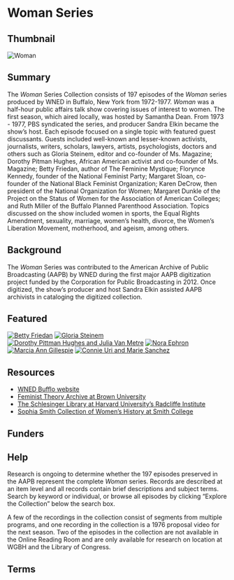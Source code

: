 # Woman Series

## Thumbnail

![Woman](https://s3.amazonaws.com/americanarchive.org/special-collections/Woman.jpg "Woman")

## Summary

The <em>Woman </em> Series Collection consists of 197 episodes of the <em>Woman</em> series produced by WNED in Buffalo, New York from 1972-1977. <em>Woman</em> was a half-hour public affairs talk show covering issues of interest to women. The first season, which aired locally, was hosted by Samantha Dean. From 1973 - 1977, PBS syndicated the series, and producer Sandra Elkin became the show’s host. Each episode focused on a single topic with featured guest discussants. Guests included well-known and lesser-known activists, journalists, writers, scholars, lawyers, artists, psychologists, doctors and others such as Gloria Steinem, editor and co-founder of Ms. Magazine; Dorothy Pitman Hughes, African American activist and co-founder of Ms. Magazine; Betty Friedan, author of The Feminine Mystique; Florynce Kennedy, founder of the National Feminist Party; Margaret Sloan, co-founder of the National Black Feminist Organization; Karen DeCrow, then president of the National Organization for Women; Margaret Dunkle of the Project on the Status of Women for the Association of American Colleges; and Ruth Miller of the Buffalo Planned Parenthood Association. Topics discussed on the show included women in sports, the Equal Rights Amendment, sexuality, marriage, women’s health, divorce, the Women’s Liberation Movement, motherhood, and ageism, among others.

## Background

The <em>Woman</em> Series was contributed to the American Archive of Public Broadcasting (AAPB) by WNED during the first major AAPB digitization project funded by the Corporation for Public Broadcasting in 2012. Once digitized, the show’s producer and host Sandra Elkin assisted AAPB archivists in cataloging the digitized collection.

## Featured

[![Betty Friedan](https://s3.amazonaws.com/americanarchive.org/special-collections/cpb-aacip_81-9995xhm0.jpg)](/catalog/cpb-aacip_81-9995xhm0)
[![Gloria Steinem](https://s3.amazonaws.com/americanarchive.org/special-collections/cpb-aacip_81-57np5qgv.jpg)](/catalog/cpb-aacip_81-57np5qgv)
[![Dorothy Pittman Hughes and Julia Van Metre](https://s3.amazonaws.com/americanarchive.org/special-collections/cpb-aacip_81-59c5b5nr.jpg)](/catalog/cpb-aacip_81-59c5b5nr)
[![Nora Ephron](https://s3.amazonaws.com/americanarchive.org/special-collections/cpb-aacip_81-988gttr0.jpg)](/catalog/cpb-aacip_81-988gttr0)
[![Marcia Ann Gillespie](https://s3.amazonaws.com/americanarchive.org/special-collections/cpb-aacip_81-69z08t6x.jpg)](/catalog/cpb-aacip_81-69z08t6x)
[![Connie Uri and Marie Sanchez](https://s3.amazonaws.com/americanarchive.org/special-collections/cpb-aacip_81-67wm3fxh.jpg)](/catalog/cpb-aacip_81-67wm3fxh)

## Resources

- [WNED Bufflo website]( https://www.wned.org/)
- [Feminist Theory Archive at Brown University]( https://www.brown.edu/research/pembroke-center/archives/feminist-theory-archive)
- [The Schlesinger Library at Harvard University’s Radcliffe Institute]( https://www.radcliffe.harvard.edu/schlesinger-library)
- [Sophia Smith Collection of Women’s History at Smith College]( https://www.smith.edu/libraries/research-tools/smith-digital-collections/sophia-smith-collection-womens-history)

## Funders

## Help

Research is ongoing to determine whether the 197 episodes preserved in the AAPB represent the complete <em>Woman</em> series. Records are described at an item level and all records contain brief descriptions and subject terms. Search by keyword or individual, or browse all episodes by clicking “Explore the Collection” below the search box. 

A few of the recordings in the collection consist of segments from multiple programs, and one recording in the collection is a 1976 proposal video for the next season. Two of the episodes in the collection are not available in the Online Reading Room and are only available for research on location at WGBH and the Library of Congress. 

## Terms

